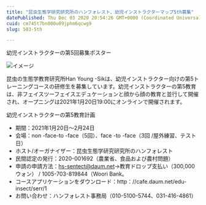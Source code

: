 ```yaml
---
title: "昆虫生態学研究研究所のハンフォレスト、幼児インストラクターマップ5th募集"
datePublished: Thu Dec 03 2020 20:54:26 GMT+0000 (Coordinated Universal Time)
cuid: cm745t7bn000u09jphm6qcwg9
slug: 503-5th

---
```



幼児インストラクターの第5回募集ポスター

![イメージ](https://cdn.hashnode.com/res/hashnode/image/upload/v1739500709247/9f669b54-1886-41c8-925b-34b87ed48617.jpeg)

昆虫の生態学教育研究所Han Young -Sikは、幼児インストラクター向けの第5トレーニングコースの研修生を募集しています。幼児インストラクターの第5教育は、非フェイスツーフェイスエデュケーションと顔から顔の教育と並行して開催され、オープニングは2021年1月20日19:00にオンラインで開催されます。

幼児インストラクターの第5教育計画

- 期間：2021年1月20日〜2月24日
- 会場：non -face-to -face（5回）、face -to -face（3回 /屋外練習、テスト日）
- ホスト/オーガナイザー：昆虫生態学研究研究所のハンフォレスト
- 民間認定の発行：2020-001692（農業省、食品および農村問題）
- 申請の申請方法：hs-sentect@daum.net→教育ドロップ支払い（300,000ウォン） / 1005-703-819844（Woori Bank。
- コースアプリケーションをダウンロード：http：//cafe.daum.net/edu-insect/serr/1
- お問い合わせ：ハンフォレスト事務局（010-5100-5744、031-416-4861）